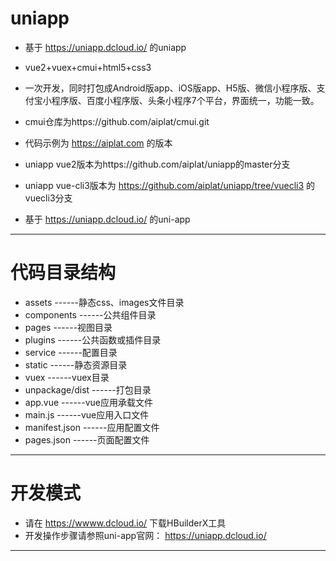 # uniapp

 - 基于 https://uniapp.dcloud.io/ 的uniapp
 - vue2+vuex+cmui+html5+css3
 - 一次开发，同时打包成Android版app、iOS版app、H5版、微信小程序版、支付宝小程序版、百度小程序版、头条小程序7个平台，界面统一，功能一致。
 - cmui仓库为https://github.com/aiplat/cmui.git
 - 代码示例为 https://aiplat.com 的版本

 - uniapp vue2版本为https://github.com/aiplat/uniapp的master分支
 - uniapp vue-cli3版本为 https://github.com/aiplat/uniapp/tree/vuecli3 的vuecli3分支

 - 基于 https://uniapp.dcloud.io/ 的uni-app

---

# 代码目录结构

 - assets          ------静态css、images文件目录
 - components      ------公共组件目录
 - pages           ------视图目录
 - plugins         ------公共函数或插件目录
 - service         ------配置目录
 - static          ------静态资源目录
 - vuex            ------vuex目录
 - unpackage/dist  ------打包目录
 - app.vue         ------vue应用承载文件
 - main.js         ------vue应用入口文件
 - manifest.json   ------应用配置文件
 - pages.json      ------页面配置文件

---

# 开发模式

 - 请在 https://wwww.dcloud.io/ 下载HBuilderX工具
 - 开发操作步骤请参照uni-app官网： https://uniapp.dcloud.io/

---
